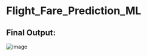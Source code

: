 # Flight_Fare_Prediction_ML

## Final Output:
![image](https://user-images.githubusercontent.com/74816597/119849291-224dfc80-bf2a-11eb-9a1c-014244c74773.png)
